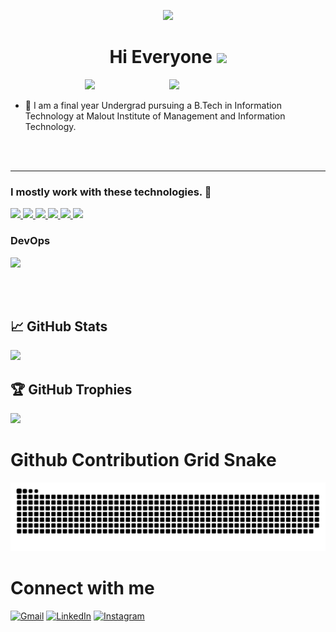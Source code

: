 <p align="center">
  <img src="https://readme-typing-svg.herokuapp.com?color=FFBF00&width=380&height=45&lines=MY+NAME+IS+TANISH+JAIN+👋&center=true"></a>
</p>

<h1 align=center> Hi Everyone <img src="https://media.giphy.com/media/ujrj9aoOdNvXO/giphy.gif" width="50px"></h1>
<img align='right' src="https://media.giphy.com/media/IpeYSEZshTefe/giphy.gif" width="250">

<p align="center">
  <img src="https://readme-typing-svg.herokuapp.com?color=FFBF00&width=380&height=45&lines=Welcome+To+My+Profile+🤗&center=true"></a>
</p> 


- 🏫 I am a final year Undergrad pursuing a B.Tech in Information Technology at Malout Institute of Management and Information Technology.

<br>
<br>
<hr> 

### I mostly work with these technologies. 🚀

<p float="left">
  <a href="https://python.org/" target="_blank" >
    <img src="https://media1.giphy.com/media/KAq5w47R9rmTuvWOWa/giphy.gif"  height="90" />
  </a>
  <a href="https://www.linux.org/" target="_blank" >
    <img src="https://camo.mybb.com/3b0ea8608e85571e6932e1df30bedee889fcdee9/687474703a2f2f696d672d666f746b692e79616e6465782e72752f6765742f393330342f3138313435303535372e38652f305f61666532345f61323633336166395f6f7269672e676966"  height="65" />
  </a>
  <a href="https://www.docker.com/" target="_blank" >
    <img src="https://raw.githubusercontent.com/itsksaurabh/itsksaurabh/master/assets/docker.gif"  height="80" /> 
  </a>
  <a href="https://www.jenkins.io/doc/" target="_blank" >
    <img src="https://upload.wikimedia.org/wikipedia/commons/thumb/e/e9/Jenkins_logo.svg/1200px-Jenkins_logo.svg.png"  height="65" />
  </a>
  <a href="https://developer.hashicorp.com/terraform/docs" target="_blank" >
    <img src="https://www.svgrepo.com/show/376353/terraform.svg"  height="65" />
  </a>
  <a href="https://www.w3.org/wiki/The_web_standards_model_-_HTML_CSS_and_JavaScript" target="_blank" >
    <img src="https://raw.githubusercontent.com/itsksaurabh/itsksaurabh/master/assets/html-css-js.png" height="70" />
  </a>
 </p>


### DevOps

 <p float="left">
<a href="https://aws.amazon.com/" target="_blank" >
    <img src="https://raw.githubusercontent.com/itsksaurabh/itsksaurabh/master/assets/aws.gif"  height="75" />
  </a>
  </p

<br /> <br />
## &#x1f4c8; GitHub Stats
![](https://komarev.com/ghpvc/?username=tanish197)






## 🏆 GitHub Trophies
![](https://github-profile-trophy.vercel.app/?username=tanish197&theme=radical&no-frame=true&no-bg=false&margin-w=4)

<h1>Github Contribution Grid Snake </h1>
<img src="https://raw.githubusercontent.com/platane/snk/output/github-contribution-grid-snake.svg">


### <h1> Connect with me </h1>
<a href="mailto:tanishj1907@gmail.com"><img alt="Gmail" src="https://img.shields.io/badge/Gmail-D14836?style=for-the-badge&logo=gmail&logoColor=white" /></a>
<a href="https://www.linkedin.com/in/tanish-jain-340285144/"><img alt="LinkedIn" src="https://img.shields.io/badge/linkedin%20-%230077B5.svg?&style=for-the-badge&logo=linkedin&logoColor=white"/></a>
<a href="https://www.instagram.com/tanishj197" target="_blank"><img alt="Instagram" src="https://img.shields.io/badge/Instagram-E4405F?style=for-the-badge&logo=instagram&logoColor=white"></a>
